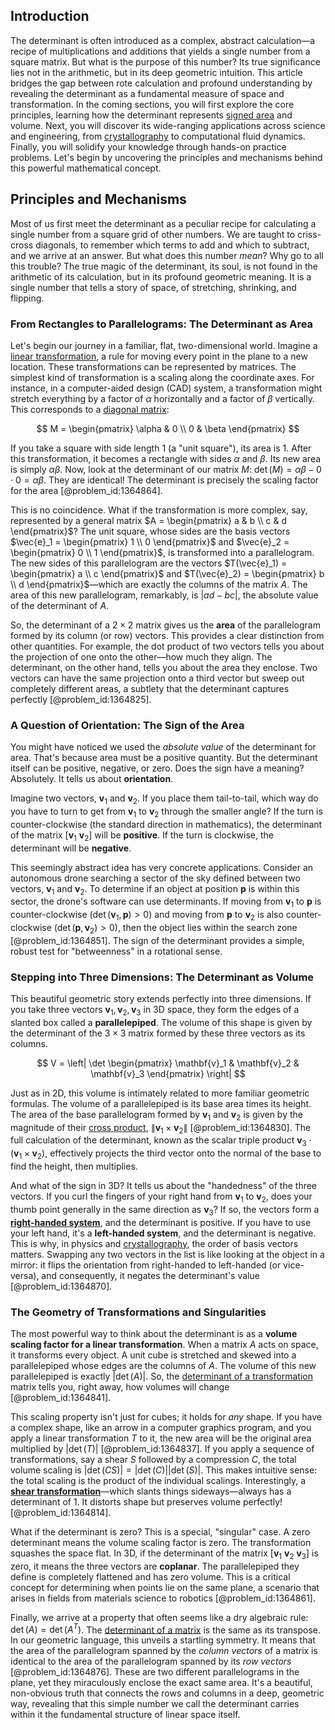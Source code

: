 ## Introduction
The determinant is often introduced as a complex, abstract calculation—a recipe of multiplications and additions that yields a single number from a square matrix. But what is the purpose of this number? Its true significance lies not in the arithmetic, but in its deep geometric intuition. This article bridges the gap between rote calculation and profound understanding by revealing the determinant as a fundamental measure of space and transformation. In the coming sections, you will first explore the core principles, learning how the determinant represents [signed area](@article_id:169094) and volume. Next, you will discover its wide-ranging applications across science and engineering, from [crystallography](@article_id:140162) to computational fluid dynamics. Finally, you will solidify your knowledge through hands-on practice problems. Let's begin by uncovering the principles and mechanisms behind this powerful mathematical concept.

## Principles and Mechanisms

Most of us first meet the determinant as a peculiar recipe for calculating a single number from a square grid of other numbers. We are taught to criss-cross diagonals, to remember which terms to add and which to subtract, and we arrive at an answer. But what does this number *mean*? Why go to all this trouble? The true magic of the determinant, its soul, is not found in the arithmetic of its calculation, but in its profound geometric meaning. It is a single number that tells a story of space, of stretching, shrinking, and flipping.

### From Rectangles to Parallelograms: The Determinant as Area

Let's begin our journey in a familiar, flat, two-dimensional world. Imagine a [linear transformation](@article_id:142586), a rule for moving every point in the plane to a new location. These transformations can be represented by matrices. The simplest kind of transformation is a scaling along the coordinate axes. For instance, in a computer-aided design (CAD) system, a transformation might stretch everything by a factor of $\alpha$ horizontally and a factor of $\beta$ vertically. This corresponds to a [diagonal matrix](@article_id:637288):

$$
M = \begin{pmatrix} \alpha & 0 \\ 0 & \beta \end{pmatrix}
$$

If you take a square with side length 1 (a "unit square"), its area is 1. After this transformation, it becomes a rectangle with sides $\alpha$ and $\beta$. Its new area is simply $\alpha \beta$. Now, look at the determinant of our matrix $M$: $\det(M) = \alpha\beta - 0 \cdot 0 = \alpha\beta$. They are identical! The determinant is precisely the scaling factor for the area [@problem_id:1364864].

This is no coincidence. What if the transformation is more complex, say, represented by a general matrix $A = \begin{pmatrix} a & b \\ c & d \end{pmatrix}$? The unit square, whose sides are the basis vectors $\vec{e}_1 = \begin{pmatrix} 1 \\ 0 \end{pmatrix}$ and $\vec{e}_2 = \begin{pmatrix} 0 \\ 1 \end{pmatrix}$, is transformed into a parallelogram. The new sides of this parallelogram are the vectors $T(\vec{e}_1) = \begin{pmatrix} a \\ c \end{pmatrix}$ and $T(\vec{e}_2) = \begin{pmatrix} b \\ d \end{pmatrix}$—which are exactly the columns of the matrix $A$. The area of this new parallelogram, remarkably, is $|ad - bc|$, the absolute value of the determinant of $A$.

So, the determinant of a $2 \times 2$ matrix gives us the **area** of the parallelogram formed by its column (or row) vectors. This provides a clear distinction from other quantities. For example, the dot product of two vectors tells you about the projection of one onto the other—how much they align. The determinant, on the other hand, tells you about the area they enclose. Two vectors can have the same projection onto a third vector but sweep out completely different areas, a subtlety that the determinant captures perfectly [@problem_id:1364825].

### A Question of Orientation: The Sign of the Area

You might have noticed we used the *absolute value* of the determinant for area. That's because area must be a positive quantity. But the determinant itself can be positive, negative, or zero. Does the sign have a meaning? Absolutely. It tells us about **orientation**.

Imagine two vectors, $\mathbf{v}_1$ and $\mathbf{v}_2$. If you place them tail-to-tail, which way do you have to turn to get from $\mathbf{v}_1$ to $\mathbf{v}_2$ through the smaller angle? If the turn is counter-clockwise (the standard direction in mathematics), the determinant of the matrix $[\mathbf{v}_1 \ \mathbf{v}_2]$ will be **positive**. If the turn is clockwise, the determinant will be **negative**.

This seemingly abstract idea has very concrete applications. Consider an autonomous drone searching a sector of the sky defined between two vectors, $\mathbf{v}_1$ and $\mathbf{v}_2$. To determine if an object at position $\mathbf{p}$ is within this sector, the drone's software can use determinants. If moving from $\mathbf{v}_1$ to $\mathbf{p}$ is counter-clockwise ($\det(\mathbf{v}_1, \mathbf{p}) > 0$) and moving from $\mathbf{p}$ to $\mathbf{v}_2$ is also counter-clockwise ($\det(\mathbf{p}, \mathbf{v}_2) > 0$), then the object lies within the search zone [@problem_id:1364851]. The sign of the determinant provides a simple, robust test for "betweenness" in a rotational sense.

### Stepping into Three Dimensions: The Determinant as Volume

This beautiful geometric story extends perfectly into three dimensions. If you take three vectors $\mathbf{v}_1, \mathbf{v}_2, \mathbf{v}_3$ in 3D space, they form the edges of a slanted box called a **parallelepiped**. The volume of this shape is given by the determinant of the $3 \times 3$ matrix formed by these three vectors as its columns.

$$
V = \left| \det \begin{pmatrix} \mathbf{v}_1 & \mathbf{v}_2 & \mathbf{v}_3 \end{pmatrix} \right|
$$

Just as in 2D, this volume is intimately related to more familiar geometric formulas. The volume of a parallelepiped is its base area times its height. The area of the base parallelogram formed by $\mathbf{v}_1$ and $\mathbf{v}_2$ is given by the magnitude of their [cross product](@article_id:156255), $\|\mathbf{v}_1 \times \mathbf{v}_2\|$ [@problem_id:1364830]. The full calculation of the determinant, known as the scalar triple product $\mathbf{v}_3 \cdot (\mathbf{v}_1 \times \mathbf{v}_2)$, effectively projects the third vector onto the normal of the base to find the height, then multiplies.

And what of the sign in 3D? It tells us about the "handedness" of the three vectors. If you curl the fingers of your right hand from $\mathbf{v}_1$ to $\mathbf{v}_2$, does your thumb point generally in the same direction as $\mathbf{v}_3$? If so, the vectors form a **[right-handed system](@article_id:166175)**, and the determinant is positive. If you have to use your left hand, it's a **left-handed system**, and the determinant is negative. This is why, in physics and [crystallography](@article_id:140162), the order of basis vectors matters. Swapping any two vectors in the list is like looking at the object in a mirror: it flips the orientation from right-handed to left-handed (or vice-versa), and consequently, it negates the determinant's value [@problem_id:1364870].

### The Geometry of Transformations and Singularities

The most powerful way to think about the determinant is as a **volume scaling factor for a linear transformation**. When a matrix $A$ acts on space, it transforms every object. A unit cube is stretched and skewed into a parallelepiped whose edges are the columns of $A$. The volume of this new parallelepiped is exactly $|\det(A)|$. So, the [determinant of a transformation](@article_id:203873) matrix tells you, right away, how volumes will change [@problem_id:1364841].

This scaling property isn't just for cubes; it holds for *any* shape. If you have a complex shape, like an arrow in a computer graphics program, and you apply a linear transformation $T$ to it, the new area will be the original area multiplied by $|\det(T)|$ [@problem_id:1364837]. If you apply a sequence of transformations, say a shear $S$ followed by a compression $C$, the total volume scaling is $|\det(CS)| = |\det(C)| |\det(S)|$. This makes intuitive sense: the total scaling is the product of the individual scalings. Interestingly, a **[shear transformation](@article_id:150778)**—which slants things sideways—always has a determinant of 1. It distorts shape but preserves volume perfectly! [@problem_id:1364814].

What if the determinant is zero? This is a special, "singular" case. A zero determinant means the volume scaling factor is zero. The transformation squashes the space flat. In 3D, if the determinant of the matrix $[\mathbf{v}_1 \ \mathbf{v}_2 \ \mathbf{v}_3]$ is zero, it means the three vectors are **coplanar**. The parallelepiped they define is completely flattened and has zero volume. This is a critical concept for determining when points lie on the same plane, a scenario that arises in fields from materials science to robotics [@problem_id:1364861].

Finally, we arrive at a property that often seems like a dry algebraic rule: $\det(A) = \det(A^T)$. The [determinant of a matrix](@article_id:147704) is the same as its transpose. In our geometric language, this unveils a startling symmetry. It means that the area of the parallelogram spanned by the *column vectors* of a matrix is identical to the area of the parallelogram spanned by its *row vectors* [@problem_id:1364876]. These are two different parallelograms in the plane, yet they miraculously enclose the exact same area. It's a beautiful, non-obvious truth that connects the rows and columns in a deep, geometric way, revealing that this simple number we call the determinant carries within it the fundamental structure of linear space itself.